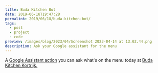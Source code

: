 ```yaml
---
title: Buda Kitchen Bot
date: 2019-06-18T19:47:28
permalink: 2019/06/18/buda-kitchen-bot/
tags:
  - post
  - project
  - code
preview: /images/blog/2023/04/Screenshot 2023-04-14 at 13.02.44.png
description: Ask your Google assistant for the menu
---
```

A [Google Assistant action](https://assistant.google.com/services/a/uid/0000004f817c7aef?hl=nl) you can ask what's on the menu today at [Buda Kitchen Kortrijk.](http://budakitchen.be)
